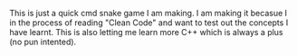 This is just a quick cmd snake game I am making. I am making it becasue I in the process of reading "Clean Code" and want to 
test out the concepts I have learnt. This is also letting me learn more C++ which is always a plus (no pun intented).
